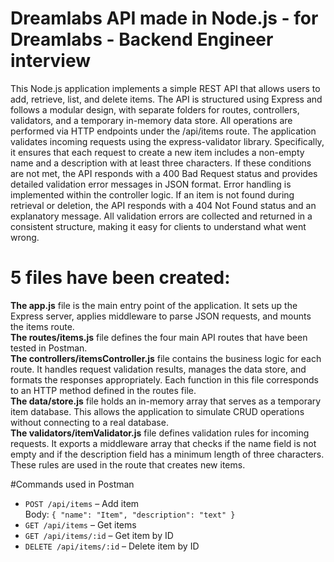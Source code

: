 # Dreamlabs API made in Node.js - for Dreamlabs - Backend Engineer interview


This Node.js application implements a simple REST API that allows users to add, retrieve, list, and delete items. The API is structured using Express and follows a modular design, with separate folders for routes, controllers, validators, and a temporary in-memory data store. All operations are performed via HTTP endpoints under the /api/items route. The application validates incoming requests using the express-validator library. Specifically, it ensures that each request to create a new item includes a non-empty name and a description with at least three characters. If these conditions are not met, the API responds with a 400 Bad Request status and provides detailed validation error messages in JSON format.
Error handling is implemented within the controller logic. If an item is not found during retrieval or deletion, the API responds with a 404 Not Found status and an explanatory message. All validation errors are collected and returned in a consistent structure, making it easy for clients to understand what went wrong.
# 5 files have been created: 
**The app.js** file is the main entry point of the application. It sets up the Express server, applies middleware to parse JSON requests, and mounts the items route. <br>
**The routes/items.js** file defines the four main API routes that have been tested in Postman.<br>
**The controllers/itemsController.js** file contains the business logic for each route. It handles request validation results, manages the data store, and formats the responses appropriately. Each function in this file corresponds to an HTTP method defined in the routes file. <br>
**The data/store.js** file holds an in-memory array that serves as a temporary item database. This allows the application to simulate CRUD operations without connecting to a real database.<br>
**The validators/itemValidator.js** file defines validation rules for incoming requests. It exports a middleware array that checks if the name field is not empty and if the description field has a minimum length of three characters. These rules are used in the route that creates new items.<br>

#Commands used in Postman
- `POST /api/items` – Add item  
  Body: `{ "name": "Item", "description": "text" }`
- `GET /api/items` – Get items
- `GET /api/items/:id` – Get item by ID
- `DELETE /api/items/:id` – Delete item by ID
